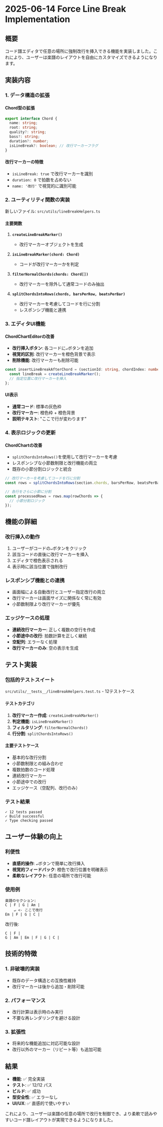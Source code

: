 # 2025-06-14 Force Line Break Implementation

## 概要

コード譜エディタで任意の場所に強制改行を挿入できる機能を実装しました。これにより、ユーザーは楽譜のレイアウトを自由にカスタマイズできるようになります。

## 実装内容

### 1. データ構造の拡張

#### Chord型の拡張
```typescript
export interface Chord {
  name: string;
  root: string;
  quality?: string;
  bass?: string;
  duration?: number;
  isLineBreak?: boolean; // 改行マーカーフラグ
}
```

#### 改行マーカーの特徴
- `isLineBreak: true` で改行マーカーを識別
- `duration: 0` で拍数を占めない
- `name: '改行'` で視覚的に識別可能

### 2. ユーティリティ関数の実装

新しいファイル: `src/utils/lineBreakHelpers.ts`

#### 主要関数
1. **`createLineBreakMarker()`**
   - 改行マーカーオブジェクトを生成
   
2. **`isLineBreakMarker(chord: Chord)`**
   - コードが改行マーカーかを判定
   
3. **`filterNormalChords(chords: Chord[])`**
   - 改行マーカーを除外して通常コードのみ抽出
   
4. **`splitChordsIntoRows(chords, barsPerRow, beatsPerBar)`**
   - 改行マーカーを考慮してコードを行に分割
   - レスポンシブ機能と連携

### 3. エディタUI機能

#### ChordChartEditorの改善
- **改行挿入ボタン**: 各コードに`↵`ボタンを追加
- **視覚的区別**: 改行マーカーを橙色背景で表示
- **削除機能**: 改行マーカーも削除可能

```typescript
const insertLineBreakAfterChord = (sectionId: string, chordIndex: number) => {
  const lineBreak = createLineBreakMarker();
  // 指定位置に改行マーカーを挿入
};
```

#### UI表示
- **通常コード**: 標準の灰色枠
- **改行マーカー**: 橙色枠 + 橙色背景
- **説明テキスト**: "ここで行が変わります"

### 4. 表示ロジックの更新

#### ChordChartの改善
- `splitChordsIntoRows()`を使用して改行マーカーを考慮
- レスポンシブな小節数制限と改行機能の両立
- 既存の小節分割ロジックと統合

```typescript
// 改行マーカーを考慮してコードを行に分割
const rows = splitChordsIntoRows(section.chords, barsPerRow, beatsPerBar);

// 各行をさらに小節に分割
const processedRows = rows.map(rowChords => {
  // 小節分割ロジック
});
```

## 機能の詳細

### 改行挿入の動作
1. ユーザーがコードの`↵`ボタンをクリック
2. 該当コードの直後に改行マーカーを挿入
3. エディタで橙色表示される
4. 表示時に該当位置で強制改行

### レスポンシブ機能との連携
- 画面幅による自動改行とユーザー指定改行の両立
- 改行マーカーは画面サイズに関係なく常に有効
- 小節数制限より改行マーカーが優先

### エッジケースの処理
- **連続改行マーカー**: 正しく複数の空行を作成
- **小節途中の改行**: 拍数計算を正しく継続
- **空配列**: エラーなく処理
- **改行マーカーのみ**: 空の表示を生成

## テスト実装

### 包括的テストスイート
`src/utils/__tests__/lineBreakHelpers.test.ts` - 12テストケース

#### テストカテゴリ
1. **改行マーカー作成**: `createLineBreakMarker()`
2. **判定機能**: `isLineBreakMarker()`
3. **フィルタリング**: `filterNormalChords()`
4. **行分割**: `splitChordsIntoRows()`

#### 主要テストケース
- 基本的な改行分割
- 小節数制限との組み合わせ
- 複数拍数のコード処理
- 連続改行マーカー
- 小節途中での改行
- エッジケース（空配列、改行のみ）

### テスト結果
```
✓ 12 tests passed
✓ Build successful
✓ Type checking passed
```

## ユーザー体験の向上

### 利便性
- **直感的操作**: `↵`ボタンで簡単に改行挿入
- **視覚的フィードバック**: 橙色で改行位置を明確表示
- **柔軟なレイアウト**: 任意の場所で改行可能

### 使用例
```
楽譜のセクション:
C | F | G | Am |
    ↵ <- ここで改行
Em | F | G | C |
```

改行後:
```
C | F |
G | Am | Em | F | G | C |
```

## 技術的特徴

### 1. 非破壊的実装
- 既存のデータ構造との互換性維持
- 改行マーカーは後から追加・削除可能

### 2. パフォーマンス
- 改行計算は表示時のみ実行
- 不要な再レンダリングを避ける設計

### 3. 拡張性
- 将来的な機能追加に対応可能な設計
- 改行以外のマーカー（リピート等）も追加可能

## 結果

- **機能**: ✅ 完全実装
- **テスト**: ✅ 12/12 パス
- **ビルド**: ✅ 成功
- **型安全性**: ✅ エラーなし
- **UI/UX**: ✅ 直感的で使いやすい

これにより、ユーザーは楽譜の任意の場所で改行を制御でき、より柔軟で読みやすいコード譜レイアウトが実現できるようになりました。
